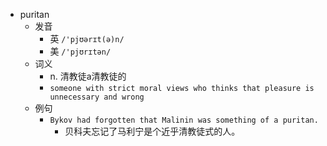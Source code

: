 - puritan
  - 发音
    - 英 `/'pjʊərɪt(ə)n/`
    - 美 `/'pjʊrɪtən/`
  - 词义
    - n. 清教徒a清教徒的
    - `someone with strict moral views who thinks that pleasure is unnecessary and wrong`
  - 例句
    - `Bykov had forgotten that Malinin was something of a puritan.`
      - 贝科夫忘记了马利宁是个近乎清教徒式的人。

